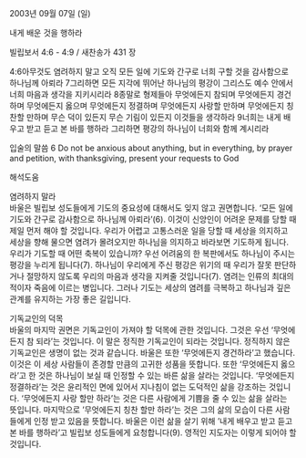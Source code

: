 2003년 09월 07일 (일)

내게 배운 것을 행하라



빌립보서 4:6 - 4:9 / 새찬송가 431 장


4:6아무것도 염려하지 말고 오직 모든 일에 기도와 간구로 너희 구할 것을 감사함으로 하나님께 아뢰라 
7그리하면 모든 지각에 뛰어난 하나님의 평강이 그리스도 예수 안에서 너희 마음과 생각을 지키시리라 
8종말로 형제들아 무엇에든지 참되며 무엇에든지 경건하며 무엇에든지 옳으며 무엇에든지 정결하며 무엇에든지 사랑할 만하며 무엇에든지 칭찬할 만하며 무슨 덕이 있든지 무슨 기림이 있든지 이것들을 생각하라 
9너희는 내게 배우고 받고 듣고 본 바를 행하라 그리하면 평강의 하나님이 너희와 함께 계시리라 

입술의 말씀 
6 Do not be anxious about anything, but in everything, by prayer and petition, with thanksgiving, present your requests to God

해석도움





염려하지 말라  
바울은 빌립보 성도들에게 기도의 중요성에 대해서도 잊지 않고 권면합니다. ‘모든 일에 기도와 간구로 감사함으로 하나님께 아뢰라’(6). 이것이 신앙인이 어려운 문제를 당할 때 제일 먼저 해야 할 것입니다. 우리가 어렵고 고통스러운 일을 당할 때 세상을 의지하고 세상을 향해 물으면 염려가 몰려오지만 하나님을 의지하고 바라보면 기도하게 됩니다. 우리가 기도할 때 어떤 축복이 있습니까? 우선 어려움의 한 복판에서도 하나님이 주시는 평강을 누리게 됩니다(7). 하나님이 우리에게 주신 평강은 위기의 때 우리가 잘못 판단하거나 절망하지 않도록 우리의 마음과 생각을 지켜줄 것입니다(7). 염려는 인류의 최대의 적이자 죽음에 이르는 병입니다. 그러나 기도는 세상의 염려를 극복하고 하나님과 깊은 관계를 유지하는 가장 좋은 길입니다. 

기독교인의 덕목   
바울의 마지막 권면은 기독교인이 가져야 할 덕목에 관한 것입니다. 그것은 우선 ‘무엇에든지 참 되라’는 것입니다. 이 말은 정직한 기독교인이 되라는 것입니다. 정직하지 않은 기독교인은 생명이 없는 것과 같습니다. 바울은 또한 ‘무엇에든지 경건하라’고 했습니다. 이것은 이 세상 사람들이 존경할 만큼의 고귀한 성품을 뜻합니다. 또한 ‘무엇에든지 옳으라’고 한 것은 하나님이 보실 때 인정할 수 있는 바른 삶을 살라는 것입니다. ‘무엇에든지 정결하라’는 것은 윤리적인 면에 있어서 지나침이 없는 도덕적인 삶을 강조하는 것입니다. ‘무엇에든지 사랑 할만 하라’는 것은 다른 사람에게 기쁨을 줄 수 있는 삶을 살라는 뜻입니다. 마지막으로 ’무엇에든지 칭찬 할만 하라’는 것은 그의 삶의 모습이 다른 사람들에게 인정 받고 있음을 뜻합니다. 바울은 이런 삶을 살기 위해 ’내게 배우고 받고 듣고 본 바를 행하라’고 빌립보 성도들에게 요청합니다(9). 영적인 지도자는 이렇게 되어야 할 것입니다.